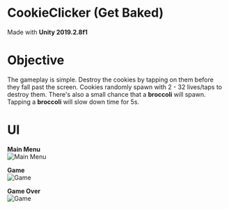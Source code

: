 # CookieClicker (Get Baked)

Made with **Unity 2019.2.8f1**  

# Objective

The gameplay is simple. Destroy the cookies by tapping on them before they fall past the screen. Cookies randomly spawn with 2 - 32 lives/taps to destroy them. There's also a small chance that a **broccoli** will spawn. Tapping a **broccoli** will slow down time for 5s.

# UI

**Main Menu**  
![Main Menu](https://github.com/jjesuscastro/CookieClicker/blob/master/readme_files/menu.png?raw=true)  

**Game**  
![Game](https://github.com/jjesuscastro/CookieClicker/blob/master/readme_files/game.png?raw=true)  

**Game Over**  
![Game](https://github.com/jjesuscastro/CookieClicker/blob/master/readme_files/gameover.png?raw=true)  
